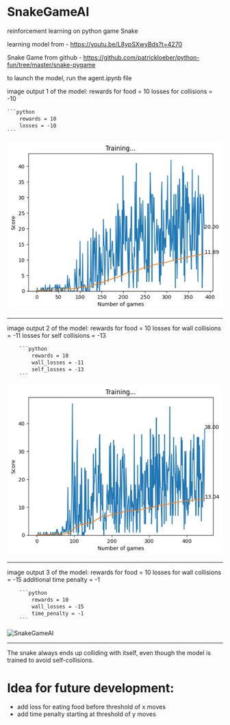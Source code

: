
# SnakeGameAI
reinforcement learning on python game Snake

learning model from - https://youtu.be/L8ypSXwyBds?t=4270

Snake Game from github - https://github.com/patrickloeber/python-fun/tree/master/snake-pygame

to launch the model, run the agent.ipynb file

image output 1 of the model:
rewards for food = 10
losses for collisions = -10
    
    ```python
        rewards = 10
        losses = -10
    ```
![SnakeGameAI](outputs/output1_rewards=losses.png)

-------------------------------------

image output 2 of the model:
rewards for food = 10
losses for wall collisions = -11
losses for self collisions = -13
    
        ```python
            rewards = 10
            wall_losses = -11
            self_losses = -13
        ```
![SnakeGameAI](outputs/output2_rewards_lessthan_losses.png)

-------------------------------------

image output 3 of the model:
rewards for food = 10
losses for wall collisions = -15
additional time penalty = -1
    
        ```python
            rewards = 10
            wall_losses = -15
            time_penalty = -1
        ```
![SnakeGameAI](outputs/output3_food10_collision-15_time-1.png)

-------------------------------------

The snake always ends up colliding with itself, even though the model is trained to avoid self-collisions.

# Idea for future development:

- add loss for eating food before threshold of x moves
- add time penalty starting at threshold of y moves

